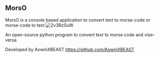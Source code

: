 ## MorsO
MorsO is a console based application to convert text to morse-code or morse-code to text
![2v3RzSuW](https://user-images.githubusercontent.com/71479811/204098137-8519109b-b3c2-444d-b7c1-e305c1739c44.png)

An open-source python program to convert text to morse code and vise-versa

Developed by AxwinXBEAST
https://github.com/AswinXBEAST
